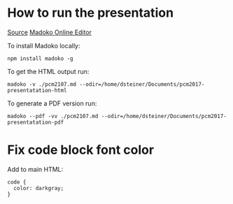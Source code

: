 # How to run the presentation

[Source](http://madoko.org/reference.html)
[Madoko Online Editor](https://www.madoko.net/editor.html)

To install Madoko locally:

```
npm install madoko -g
```

To get the HTML output run:

```
madoko -v ./pcm2107.md --odir=/home/dsteiner/Documents/pcm2017-presentatation-html
```


To generate a PDF version run:

```
madoko --pdf -vv ./pcm2107.md --odir=/home/dsteiner/Documents/pcm2017-presentatation-pdf
```

# Fix code block font color

Add to main HTML:

```
code {
  color: darkgray;
}
```
